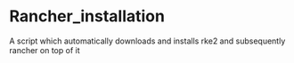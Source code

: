# Rancher_installation
A script which automatically downloads and installs rke2 and subsequently rancher on top of it

